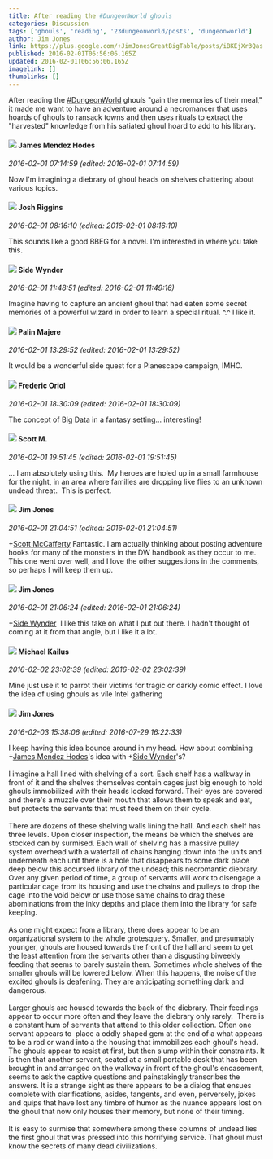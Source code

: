 ```yaml
---
title: After reading the #DungeonWorld ghouls
categories: Discussion
tags: ['ghouls', 'reading', '23dungeonworld/posts', 'dungeonworld']
author: Jim Jones
link: https://plus.google.com/+JimJonesGreatBigTable/posts/iBKEjXr3Qas
published: 2016-02-01T06:56:06.165Z
updated: 2016-02-01T06:56:06.165Z
imagelink: []
thumblinks: []
---
```


After reading the <a rel="nofollow" class="ot-hashtag" href="https://plus.google.com/s/%23DungeonWorld/posts">#DungeonWorld</a> ghouls &quot;gain the memories of their meal,&quot; it made me want to have an adventure around a necromancer that uses hoards of ghouls to ransack towns and then uses rituals to extract the &quot;harvested&quot; knowledge from his satiated ghoul hoard to add to his library.
<div id='comment z124fl4xmrz2ip5zq04certwolnyedertc4'>
  <h4><img src='{{site.baseurl}}//images/avatars/115409979050506121662_photo.jpg'> James Mendez Hodes</h4>
      <p><cite>2016-02-01 07:14:59 (edited: 2016-02-01 07:14:59)</cite></p>
        <p>Now I&#39;m imagining a diebrary of ghoul heads on shelves chattering about various topics.</p>
</div>
        

<div id='comment z124fl4xmrz2ip5zq04certwolnyedertc4'>
  <h4><img src='{{site.baseurl}}//images/avatars/103021321379177740088_photo.jpg'> Josh Riggins</h4>
      <p><cite>2016-02-01 08:16:10 (edited: 2016-02-01 08:16:10)</cite></p>
        <p>This sounds like a good BBEG for a novel. I&#39;m interested in where you take this.</p>
</div>
        

<div id='comment z124fl4xmrz2ip5zq04certwolnyedertc4'>
  <h4><img src='{{site.baseurl}}//images/avatars/117817445430463121488_photo.jpg'> Side Wynder</h4>
      <p><cite>2016-02-01 11:48:51 (edited: 2016-02-01 11:49:16)</cite></p>
        <p>Imagine having to capture an ancient ghoul that had eaten some secret memories of a powerful wizard in order to learn a special ritual. ^.^ I like it.</p>
</div>
        

<div id='comment z124fl4xmrz2ip5zq04certwolnyedertc4'>
  <h4><img src='{{site.baseurl}}//images/avatars/117742042785888690563_photo.jpg'> Palin Majere</h4>
      <p><cite>2016-02-01 13:29:52 (edited: 2016-02-01 13:29:52)</cite></p>
        <p>It would be a wonderful side quest for a Planescape campaign, IMHO.</p>
</div>
        

<div id='comment z124fl4xmrz2ip5zq04certwolnyedertc4'>
  <h4><img src='{{site.baseurl}}//images/avatars/102295095593900605811_photo.jpg'> Frederic Oriol</h4>
      <p><cite>2016-02-01 18:30:09 (edited: 2016-02-01 18:30:09)</cite></p>
        <p>The concept of Big Data in a fantasy setting... interesting!</p>
</div>
        

<div id='comment z124fl4xmrz2ip5zq04certwolnyedertc4'>
  <h4><img src='{{site.baseurl}}//images/avatars/103304478024811313124_photo.jpg'> Scott M.</h4>
      <p><cite>2016-02-01 19:51:45 (edited: 2016-02-01 19:51:45)</cite></p>
        <p>... I am absolutely using this.  My heroes are holed up in a small farmhouse for the night, in an area where families are dropping like flies to an unknown undead threat.  This is perfect.</p>
</div>
        

<div id='comment z124fl4xmrz2ip5zq04certwolnyedertc4'>
  <h4><img src='{{site.baseurl}}//images/avatars/114075227630675466545_photo.jpg'> Jim Jones</h4>
      <p><cite>2016-02-01 21:04:51 (edited: 2016-02-01 21:04:51)</cite></p>
        <p><span class="proflinkWrapper"><span class="proflinkPrefix">+</span><a class="proflink" href="https://plus.google.com/103304478024811313124" oid="103304478024811313124">Scott McCafferty</a></span> Fantastic. I am actually thinking about posting adventure hooks for many of the monsters in the DW handbook as they occur to me. This one went over well, and I love the other suggestions in the comments, so perhaps I will keep them up.</p>
</div>
        

<div id='comment z124fl4xmrz2ip5zq04certwolnyedertc4'>
  <h4><img src='{{site.baseurl}}//images/avatars/114075227630675466545_photo.jpg'> Jim Jones</h4>
      <p><cite>2016-02-01 21:06:24 (edited: 2016-02-01 21:06:24)</cite></p>
        <p><span class="proflinkWrapper"><span class="proflinkPrefix">+</span><a class="proflink" href="https://plus.google.com/117817445430463121488" oid="117817445430463121488">Side Wynder</a></span>  I like this take on what I put out there. I hadn&#39;t thought of coming at it from that angle, but I like it a lot.</p>
</div>
        

<div id='comment z124fl4xmrz2ip5zq04certwolnyedertc4'>
  <h4><img src='{{site.baseurl}}//images/avatars/114493035025354983838_photo.jpg'> Michael Kailus</h4>
      <p><cite>2016-02-02 23:02:39 (edited: 2016-02-02 23:02:39)</cite></p>
        <p>Mine just use it to parrot their victims for tragic or darkly comic effect. I love the idea of using ghouls as vile Intel gathering</p>
</div>
        

<div id='comment z124fl4xmrz2ip5zq04certwolnyedertc4'>
  <h4><img src='{{site.baseurl}}//images/avatars/114075227630675466545_photo.jpg'> Jim Jones</h4>
      <p><cite>2016-02-03 15:38:06 (edited: 2016-07-29 16:22:33)</cite></p>
        <p>I keep having this idea bounce around in my head. How about combining <span class="proflinkWrapper"><span class="proflinkPrefix">+</span><a class="proflink" href="https://plus.google.com/115409979050506121662" oid="115409979050506121662">James Mendez Hodes</a></span>​​&#39;s idea with <span class="proflinkWrapper"><span class="proflinkPrefix">+</span><a class="proflink" href="https://plus.google.com/117817445430463121488" oid="117817445430463121488">Side Wynder</a></span>​​&#39;s?<br /><br />I imagine a hall lined with shelving of a sort. Each shelf has a walkway in front of it and the shelves themselves contain cages just big enough to hold ghouls immobilized with their heads locked forward. Their eyes are covered and there&#39;s a muzzle over their mouth that allows them to speak and eat, but protects the servants that must feed them on their cycle.<br /><br />There are dozens of these shelving walls lining the hall. And each shelf has three levels. Upon closer inspection, the means be which the shelves are stocked can by surmised. Each wall of shelving has a massive pulley system overhead with a waterfall of chains hanging down into the units and underneath each unit there is a hole that disappears to some dark place deep below this accursed library of the undead; this necromantic diebrary. Over any given period of time, a group of servants will work to disengage a particular cage from its housing and use the chains and pulleys to drop the cage into the void below or use those same chains to drag these abominations from the inky depths and place them into the library for safe keeping.<br /><br />As one might expect from a library, there does appear to be an organizational system to the whole grotesquery. Smaller, and presumably younger, ghouls are housed towards the front of the hall and seem to get the least attention from the servants other than a disgusting biweekly feeding that seems to barely sustain them. Sometimes whole shelves of the smaller ghouls will be lowered below. When this happens, the noise of the excited ghouls is deafening. They are anticipating something dark and dangerous.<br /><br />Larger ghouls are housed towards the back of the diebrary. Their feedings appear to occur more often and they leave the diebrary only rarely.  There is a constant hum of servants that attend to this older collection. Often one servant appears to  place a oddly shaped gem at the end of a what appears to be a rod or wand into a the housing that immobilizes each ghoul&#39;s head. The ghouls appear to resist at first, but then slump within their constraints. It is then that another servant, seated at a small portable desk that has been brought in and arranged on the walkway in front of the ghoul&#39;s encasement, seems to ask the captive questions and painstakingly transcribes the answers. It is a strange sight as there appears to be a dialog that ensues complete with clarifications, asides, tangents, and even, perversely, jokes and quips that have lost any timbre of humor as the nuance appears lost on the ghoul that now only houses their memory, but none of their timing.<br /><br />It is easy to surmise that somewhere among these columns of undead lies the first ghoul that was pressed into this horrifying service. That ghoul must know the secrets of many dead civilizations.</p>
</div>
        